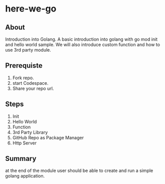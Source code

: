 # here-we-go

## About
Introduction into Golang. A basic introduction into golang with go mod init and hello world sample. We will also introduce custom function and how to use 3rd party module.

## Prerequiste
1. Fork repo.
2. start Codespace.
3. Share your repo url.

## Steps
1. Init
2. Hello World
3. Function
4. 3rd Party Library
5. GitHub Repo as Package Manager
6. Http Server

## Summary
at the end of the module user should be able to create and run a simple golang application.
